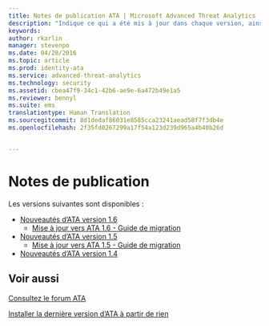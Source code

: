 ```yaml
---
title: Notes de publication ATA | Microsoft Advanced Threat Analytics
description: "Indique ce qui a été mis à jour dans chaque version, ainsi que les problèmes connus et les guides de migration"
keywords: 
author: rkarlin
manager: stevenpo
ms.date: 04/28/2016
ms.topic: article
ms.prod: identity-ata
ms.service: advanced-threat-analytics
ms.technology: security
ms.assetid: cbea47f9-34c1-42b6-ae9e-6a472b49e1a5
ms.reviewer: bennyl
ms.suite: ems
translationtype: Human Translation
ms.sourcegitcommit: 8d1dedaf86031e8585cca23241aead58f7f3db4e
ms.openlocfilehash: 2f35fd0267299a17f54a123d239d965a4b40b26d


---
```


# Notes de publication
Les versions suivantes sont disponibles :

- [Nouveautés d’ATA version 1.6](whats-new-version-1.6.md)
   - [Mise à jour vers ATA 1.6 - Guide de migration](/advanced-threat-analytics/understand-explore/ata-update-1.6-migration-guide)
- [Nouveautés d’ATA version 1.5](whats-new-version-1.5.md)
   - [Mise à jour vers ATA 1.5 - Guide de migration](/advanced-threat-analytics/understand-explore/ata-update-1.5-migration-guide)
- [Nouveautés d’ATA version 1.4](whats-new-version-1.4.md)

## Voir aussi
[Consultez le forum ATA](https://social.technet.microsoft.com/Forums/security/home?forum=mata)

[Installer la dernière version d’ATA à partir de rien](/advanced-threat-analytics/deploy-use/install-ata)



<!--HONumber=Jun16_HO4-->


